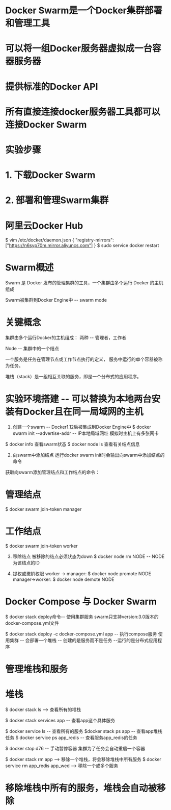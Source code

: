 # Docker Swarm是一个Docker集群部署和管理工具
# 可以将一组Docker服务器虚拟成一台容器服务器
# 提供标准的Docker API
# 所有直接连接docker服务器工具都可以连接Docker Swarm

# 实验步骤
# 1. 下载Docker Swarm
# 2. 部署和管理Swarm集群

# 阿里云Docker Hub
$ vim /etc/docker/daemon.json
{
	"registry-mirrors":["https://n6syp70m.mirror.aliyuncs.com"]
}
$ sudo service docker restart

# Swarm概述
Swarm 是 Docker 发布的管理集群的工具，一个集群由多个运行 Docker 的主机组成

Swarm被集群到Docker Engine中 -- swarm mode

# 关键概念
集群由多个运行Docker的主机组成：
两种 -- 管理者，工作者

Node -- 集群中的一个结点

一个服务是任务在管理节点或工作节点执行的定义，
服务中运行的单个容器被称为任务。

堆栈（stack）是一组相互关联的服务，即是一个分布式的应用程序。



# 实验环境搭建 -- 可以替换为本地两台安装有Docker且在同一局域网的主机
1. 创建一个swarm -- Docker1.12后被集成到Docker Engine中
$ docker swarm init --advertise-addr <IP> -- IP本地局域网址
模拟时主机上有多张网卡

$ docker info 查看swarm状态
$ docker node ls 查看有关结点信息

2. 向swarm中添加结点
运行docker swarm init时会输出向swarm中添加结点的命令

获取向swarm添加管理结点和工作结点的命令：
# 管理结点
$ docker swarm join-token manager
# 工作结点
$ docker swarm join-token worker

3. 移除结点
被移除的结点必须状态为down
$ docker node rm NODE -- NODE 为该结点的ID

4. 提权或撤销权限
worker -> manager: $ docker node promote NODE
manager->worker: $ docker node demote NODE



# Docker Compose 与 Docker Swarm
$ docker stack deploy命令-- 使用集群服务
swarm只支持version:3.0版本的docker-compose.yml文件

$ docker stack deploy -c docker-compose.yml app -- 执行compose服务
使用集群 -- 会部署一个堆栈  -- 创建的是服务而不是任务
--运行的是分布式应用程序



# 管理堆栈和服务

# 堆栈
$ docker stack ls --> 查看所有的堆栈

$ docker stack services app -- 查看app这个具体服务

$ docker service ls -- 查看所有的服务
$docker stack ps app -- 查看app堆栈任务
$ docker service ps app_redis -- 查看服务app_redis的任务

$ docker stop d76 -- 手动暂停容器
集群为了任务会自动重启一个容器

$ docker stack rm app --> 移除一个堆栈，将会移除堆栈中所有服务
$ docker service rm app_redis app_wed --> 移除一个或多个服务
# 移除堆栈中所有的服务，堆栈会自动被移除

